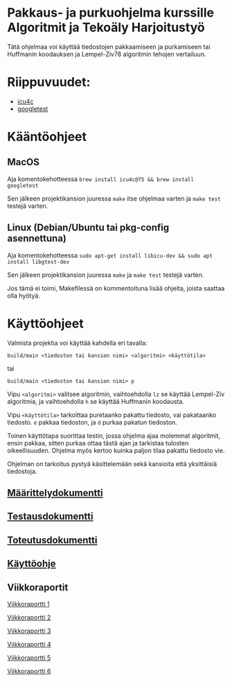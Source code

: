 # Pakkaus- ja purkuohjelma kurssille Algoritmit ja Tekoäly Harjoitustyö

Tätä ohjelmaa voi käyttää tiedostojen pakkaamiseen ja purkamiseen tai Huffmanin koodauksen ja Lempel-Ziv78 algoritmin tehojen vertailuun.

# Riippuvuudet:
- [icu4c](https://github.com/unicode-org/icu)
- [googletest](https://github.com/google/googletest)

# Kääntöohjeet
## MacOS
Aja komentokehotteessa ```brew install icu4c@75 && brew install googletest```

Sen jälkeen projektikansion juuressa ```make``` itse ohjelmaa varten ja ```make test``` testejä varten.

## Linux (Debian/Ubuntu tai pkg-config asennettuna)
Aja komentokehotteessa ```sudo apt-get install libicu-dev && sudo apt install libgtest-dev```

Sen jälkeen projektikansion juuressa ```make``` ja ```make test``` testejä varten.

Jos tämä ei toimi, Makefilessä on kommentoituna lisää ohjeita, joista saattaa olla hyötyä.


# Käyttöohjeet
Valmista projektia voi käyttää kahdella eri tavalla:

```build/main <tiedoston tai kansion nimi> <algoritmi> <käyttötila>```

tai 

```build/main <tiedoston tai kansion nimi> p```

Vipu ```<algoritmi>``` valitsee algoritmin, vaihtoehdolla ```lz``` se käyttää Lempel-Ziv algoritmia, ja vaihtoehdolla ```h``` se käyttää Huffmanin koodausta.

Vipu ```<käyttötila>``` tarkoittaa puretaanko pakattu tiedosto, vai pakataanko tiedosto. ```e``` pakkaa tiedoston, ja ```d``` purkaa pakatun tiedoston.

Toinen käyttötapa suorittaa testin, jossa ohjelma ajaa molemmat algoritmit, ensin pakkaa, sitten purkaa ottaa tästä ajan ja tarkistaa
tulosten oikeellisuuden. Ohjelma myös kertoo kuinka paljon tilaa pakattu tiedosto vie.

Ohjelman on tarkoitus pystyä käsittelemään sekä kansioita että yksittäisiä tiedostoja.

## [Määrittelydokumentti](dokumentaatio/Määrittelydokumentti.pdf)

## [Testausdokumentti](dokumentaatio/Testausdokumentti.pdf)

## [Toteutusdokumentti](dokumentaatio/Toteutusdokumentti.pdf)

## [Käyttöohje](dokumentaatio/Käyttöohje.pdf)


## Viikkoraportit

[Viikkoraportti 1](Viikkoraportit/Viikkoraportti1.pdf)

[Viikkoraportti 2](Viikkoraportit/Viikkoraportti2.pdf)

[Viikkoraportti 3](Viikkoraportit/Viikkoraportti3.pdf)

[Viikkoraportti 4](Viikkoraportit/Viikkoraportti4.pdf)

[Viikkoraportti 5](Viikkoraportit/Viikkoraportti5.pdf)

[Viikkoraportti 6](Viikkoraportit/Viikkoraportti6.pdf)
